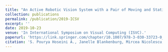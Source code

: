 ```yaml
---
title: "An Active Robotic Vision System with a Pair of Moving and Stationary Cameras"
collection: publications
permalink: /publication/2019-ICSV
excerpt: ''
date: 2019-10-23
venue: 'In International Symposium on Visual Computing (ISVC).'
paperurl: 'https://link.springer.com/chapter/10.1007/978-3-030-33723-0_15'
citation: 'S. Pourya Hoseini A., Janelle Blankenburg, Mircea Nicolescu, Monica Nicolescu, and David Feil-Seifer. "An Active Robotic Vision System with a Pair of Moving and Stationary Cameras." In International Symposium on Visual Computing (ISVC), Lake Tahoe, USA, Oct 2019.'
---
```


